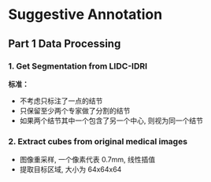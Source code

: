# Suggestive Annotation

## Part 1 Data Processing

### 1. Get Segmentation from LIDC-IDRI

**标准：**  
* 不考虑只标注了一点的结节
* 只保留至少两个专家做了分割的结节
* 如果两个结节其中一个包含了另一个中心, 则视为同一个结节

### 2. Extract cubes from original medical images

* 图像重采样, 一个像素代表 0.7mm, 线性插值
* 提取目标区域, 大小为 64x64x64

